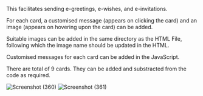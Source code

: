 This facilitates sending e-greetings, e-wishes, and e-invitations.

For each card, a customised message (appears on clicking the card) and an image (appears on hovering upon the card) can be added.

Suitable images can be added in the same directory as the HTML File, following which the image name should be updated in the HTML.

Customised messages for each card can be added in the JavaScript.

There are total of 9 cards. They can be added and substracted from the code as required.

![Screenshot (360)](https://github.com/aditikhare16/Wish-Greet-Invite/assets/114524718/a16f6091-e7d5-4761-bb2d-e72285c1b358)
![Screenshot (361)](https://github.com/aditikhare16/Wish-Greet-Invite/assets/114524718/8b1442b2-80e1-44db-939e-39c0e69062e2)

